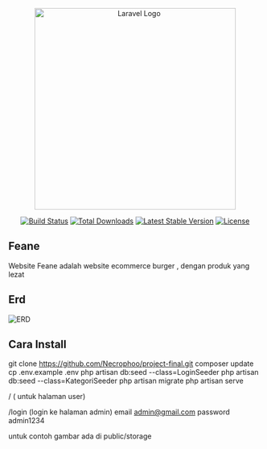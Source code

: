 <p align="center"><a href="https://laravel.com" target="_blank"><img src="https://raw.githubusercontent.com/laravel/art/master/logo-lockup/5%20SVG/2%20CMYK/1%20Full%20Color/laravel-logolockup-cmyk-red.svg" width="400" alt="Laravel Logo"></a></p>

<p align="center">
<a href="https://github.com/laravel/framework/actions"><img src="https://github.com/laravel/framework/workflows/tests/badge.svg" alt="Build Status"></a>
<a href="https://packagist.org/packages/laravel/framework"><img src="https://img.shields.io/packagist/dt/laravel/framework" alt="Total Downloads"></a>
<a href="https://packagist.org/packages/laravel/framework"><img src="https://img.shields.io/packagist/v/laravel/framework" alt="Latest Stable Version"></a>
<a href="https://packagist.org/packages/laravel/framework"><img src="https://img.shields.io/packagist/l/laravel/framework" alt="License"></a>
</p>

## Feane

Website Feane adalah website ecommerce burger , dengan produk yang lezat

## Erd

![ERD](erd/erd.png)

## Cara Install

git clone https://github.com/Necrophoo/project-final.git
composer update
cp .env.example .env
php artisan db:seed --class=LoginSeeder
php artisan db:seed --class=KategoriSeeder
php artisan migrate
php artisan serve

/ ( untuk halaman user)

/login (login ke halaman admin)
email admin@gmail.com
password admin1234

untuk contoh gambar ada di public/storage
